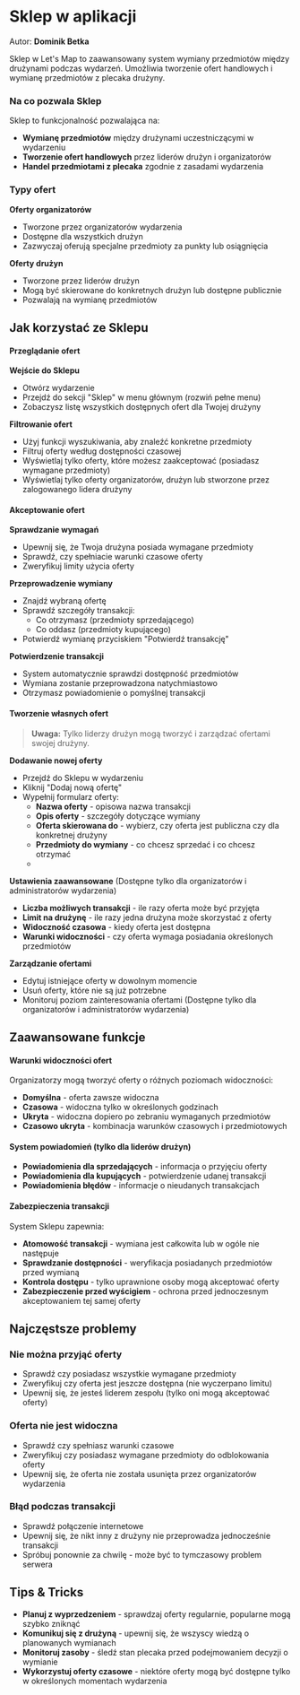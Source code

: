 # Sklep w aplikacji
Autor: **Dominik Betka**

Sklep w Let's Map to zaawansowany system wymiany przedmiotów między drużynami podczas wydarzeń. Umożliwia tworzenie ofert handlowych i wymianę przedmiotów z plecaka drużyny.

### Na co pozwala Sklep

Sklep to funkcjonalność pozwalająca na:
- **Wymianę przedmiotów** między drużynami uczestniczącymi w wydarzeniu
- **Tworzenie ofert handlowych** przez liderów drużyn i organizatorów
- **Handel przedmiotami z plecaka** zgodnie z zasadami wydarzenia

### Typy ofert

**Oferty organizatorów**
- Tworzone przez organizatorów wydarzenia
- Dostępne dla wszystkich drużyn
- Zazwyczaj oferują specjalne przedmioty za punkty lub osiągnięcia

**Oferty drużyn**
- Tworzone przez liderów drużyn
- Mogą być skierowane do konkretnych drużyn lub dostępne publicznie
- Pozwalają na wymianę przedmiotów

## Jak korzystać ze Sklepu

#### Przeglądanie ofert

**Wejście do Sklepu**
   - Otwórz wydarzenie
   - Przejdź do sekcji "Sklep" w menu głównym (rozwiń pełne menu)
   - Zobaczysz listę wszystkich dostępnych ofert dla Twojej drużyny

**Filtrowanie ofert**
   - Użyj funkcji wyszukiwania, aby znaleźć konkretne przedmioty
   - Filtruj oferty według dostępności czasowej
   - Wyświetlaj tylko oferty, które możesz zaakceptować (posiadasz wymagane przedmioty)
   - Wyświetlaj tylko oferty organizatorów, drużyn lub stworzone przez zalogowanego lidera drużyny

#### Akceptowanie ofert

**Sprawdzanie wymagań**
   - Upewnij się, że Twoja drużyna posiada wymagane przedmioty
   - Sprawdź, czy spełniacie warunki czasowe oferty
   - Zweryfikuj limity użycia oferty

**Przeprowadzenie wymiany**
   - Znajdź wybraną ofertę
   - Sprawdź szczegóły transakcji:
     - Co otrzymasz (przedmioty sprzedającego)
     - Co oddasz (przedmioty kupującego)
   - Potwierdź wymianę przyciskiem "Potwierdź transakcję"

**Potwierdzenie transakcji**
   - System automatycznie sprawdzi dostępność przedmiotów
   - Wymiana zostanie przeprowadzona natychmiastowo
   - Otrzymasz powiadomienie o pomyślnej transakcji

#### Tworzenie własnych ofert

> **Uwaga:** Tylko liderzy drużyn mogą tworzyć i zarządzać ofertami swojej drużyny.

**Dodawanie nowej oferty**
   - Przejdź do Sklepu w wydarzeniu
   - Kliknij "Dodaj nową ofertę"
   - Wypełnij formularz oferty:
     - **Nazwa oferty** - opisowa nazwa transakcji
     - **Opis oferty** - szczegóły dotyczące wymiany
     - **Oferta skierowana do** - wybierz, czy oferta jest publiczna czy dla konkretnej drużyny
     - **Przedmioty do wymiany** - co chcesz sprzedać i co chcesz otrzymać
     - 

**Ustawienia zaawansowane** (Dostępne tylko dla organizatorów i administratorów wydarzenia)
   - **Liczba możliwych transakcji** - ile razy oferta może być przyjęta
   - **Limit na drużynę** - ile razy jedna drużyna może skorzystać z oferty
   - **Widoczność czasowa** - kiedy oferta jest dostępna
   - **Warunki widoczności** - czy oferta wymaga posiadania określonych przedmiotów

**Zarządzanie ofertami**
   - Edytuj istniejące oferty w dowolnym momencie
   - Usuń oferty, które nie są już potrzebne
   - Monitoruj poziom zainteresowania ofertami (Dostępne tylko dla organizatorów i administratorów wydarzenia)

## Zaawansowane funkcje

#### Warunki widoczności ofert

Organizatorzy mogą tworzyć oferty o różnych poziomach widoczności:

- **Domyślna** - oferta zawsze widoczna
- **Czasowa** - widoczna tylko w określonych godzinach
- **Ukryta** - widoczna dopiero po zebraniu wymaganych przedmiotów
- **Czasowo ukryta** - kombinacja warunków czasowych i przedmiotowych

#### System powiadomień (tylko dla liderów drużyn)

- **Powiadomienia dla sprzedających** - informacja o przyjęciu oferty
- **Powiadomienia dla kupujących** - potwierdzenie udanej transakcji
- **Powiadomienia błędów** - informacje o nieudanych transakcjach

#### Zabezpieczenia transakcji

System Sklepu zapewnia:
- **Atomowość transakcji** - wymiana jest całkowita lub w ogóle nie następuje
- **Sprawdzanie dostępności** - weryfikacja posiadanych przedmiotów przed wymianą
- **Kontrola dostępu** - tylko uprawnione osoby mogą akceptować oferty
- **Zabezpieczenie przed wyścigiem** - ochrona przed jednoczesnym akceptowaniem tej samej oferty

## Najczęstsze problemy

### Nie można przyjąć oferty
- Sprawdź czy posiadasz wszystkie wymagane przedmioty
- Zweryfikuj czy oferta jest jeszcze dostępna (nie wyczerpano limitu)
- Upewnij się, że jesteś liderem zespołu (tylko oni mogą akceptować oferty)

### Oferta nie jest widoczna
- Sprawdź czy spełniasz warunki czasowe
- Zweryfikuj czy posiadasz wymagane przedmioty do odblokowania oferty
- Upewnij się, że oferta nie została usunięta przez organizatorów wydarzenia

### Błąd podczas transakcji
- Sprawdź połączenie internetowe
- Upewnij się, że nikt inny z drużyny nie przeprowadza jednocześnie transakcji
- Spróbuj ponownie za chwilę - może być to tymczasowy problem serwera

## Tips & Tricks

- **Planuj z wyprzedzeniem** - sprawdzaj oferty regularnie, popularne mogą szybko zniknąć
- **Komunikuj się z drużyną** - upewnij się, że wszyscy wiedzą o planowanych wymianach
- **Monitoruj zasoby** - śledź stan plecaka przed podejmowaniem decyzji o wymianie
- **Wykorzystuj oferty czasowe** - niektóre oferty mogą być dostępne tylko w określonych momentach wydarzenia
